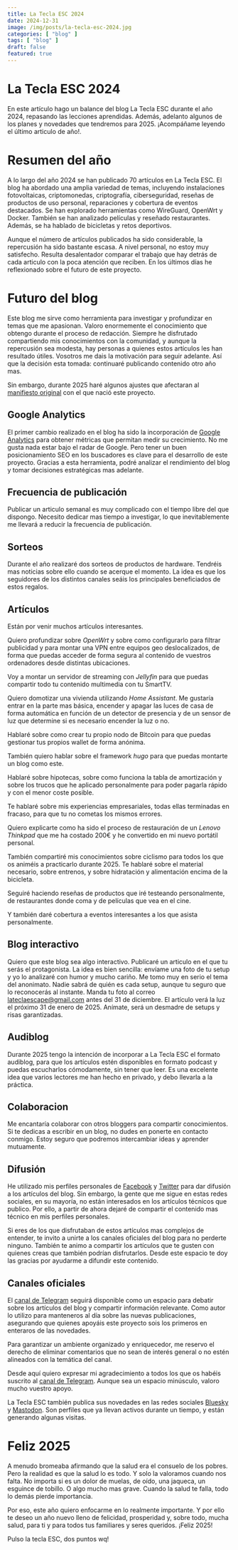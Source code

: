 ```yaml
---
title: La Tecla ESC 2024
date: 2024-12-31
image: /img/posts/la-tecla-esc-2024.jpg
categories: [ "blog" ]
tags: [ "blog" ]
draft: false
featured: true
---
```


# La Tecla ESC 2024

En este artículo hago un balance del blog La Tecla ESC durante el año 2024, repasando las lecciones aprendidas. Además, adelanto algunos de los planes y novedades que tendremos para 2025. ¡Acompáñame leyendo el último articulo de año!.

# Resumen del año

A lo largo del año 2024 se han publicado 70 artículos en La Tecla ESC. El blog ha abordado una amplia variedad de temas, incluyendo instalaciones fotovoltaicas, criptomonedas, criptografía, ciberseguridad, reseñas de productos de uso personal, reparaciones y cobertura de eventos destacados. Se han explorado herramientas como WireGuard, OpenWrt y Docker. También se han analizado películas y reseñado restaurantes. Además, se ha hablado de bicicletas y retos deportivos.

Aunque el número de artículos publicados ha sido considerable, la repercusión ha sido bastante escasa. A nivel personal, no estoy muy satisfecho. Resulta desalentador comparar el trabajo que hay detrás de cada articulo con la poca atención que reciben. En los últimos días he reflexionado sobre el futuro de este proyecto.

# Futuro del blog

Este blog me sirve como herramienta para investigar y profundizar en temas que me apasionan. Valoro enormemente el conocimiento que obtengo durante el proceso de redacción. Siempre he disfrutado compartiendo mis conocimientos con la comunidad, y aunque la repercusión sea modesta, hay personas a quienes estos artículos les han resultado útiles. Vosotros me dais la motivación para seguir adelante. Así que la decisión esta tomada: continuaré publicando contenido otro año mas.

Sin embargo, durante 2025 haré algunos ajustes que afectaran al [manifiesto original](/post/2024/la-tecla-esc-manifiesto) con el que nació este proyecto.

## Google Analytics

El primer cambio realizado en el blog ha sido la incorporación de [Google Analytics](https://developers.google.com/analytics) para obtener métricas que permitan medir su crecimiento. No me gusta nada estar bajo el radar de Google. Pero tener un buen posicionamiento SEO en los buscadores es clave para el desarrollo de este proyecto. Gracias a esta herramienta, podré analizar el rendimiento del blog y tomar decisiones estratégicas mas adelante.

## Frecuencia de publicación

Publicar un articulo semanal es muy complicado con el tiempo libre del que dispongo. Necesito dedicar mas tiempo a investigar, lo que inevitablemente me llevará a reducir la frecuencia de publicación.

## Sorteos

Durante el año realizaré dos sorteos de productos de hardware. Tendréis mas noticias sobre ello cuando se acerque el momento. La idea es que los seguidores de los distintos canales seáis los principales beneficiados de estos regalos.

## Artículos

Están por venir muchos artículos interesantes.

Quiero profundizar sobre *OpenWrt* y sobre como configurarlo para filtrar publicidad y para montar una VPN entre equipos geo deslocalizados, de forma que puedas acceder de forma segura al contenido de vuestros ordenadores desde distintas ubicaciones.

Voy a montar un servidor de streaming con *Jellyfin* para que puedas compartir todo tu contenido multimedia con tu SmartTV.

Quiero domotizar una vivienda utilizando *Home Assistant*. Me gustaría entrar en la parte mas básica, encender y apagar las luces de casa de forma automática en función de un detector de presencia y de un sensor de luz que determine si es necesario encender la luz o no.

Hablaré sobre como crear tu propio nodo de Bitcoin para que puedas gestionar tus propios wallet de forma anónima.

También quiero hablar sobre el framework *hugo* para que puedas montarte un blog como este.

Hablaré sobre hipotecas, sobre como funciona la tabla de amortización y sobre los trucos que he aplicado personalmente para poder pagarla rápido y con el menor coste posible.

Te hablaré sobre mis experiencias empresariales, todas ellas terminadas en fracaso, para que tu no cometas los mismos errores.

Quiero explicarte como ha sido el proceso de restauración de un *Lenovo Thinkpad* que me ha costado 200€ y he convertido en mi nuevo portátil personal.

También compartiré mis conocimientos sobre ciclismo para todos los que os animéis a practicarlo durante 2025. Te hablaré sobre el material necesario, sobre entrenos, y sobre hidratación y alimentación encima de la bicicleta.

Seguiré haciendo reseñas de productos que iré testeando personalmente, de restaurantes donde coma y de películas que vea en el cine.

Y también daré cobertura a eventos interesantes a los que asista personalmente.

## Blog interactivo

Quiero que este blog sea algo interactivo. Publicaré un articulo en el que tu serás el protagonista. La idea es bien sencilla: envíame una foto de tu setup y yo lo analizaré con humor y mucho cariño. Me tomo muy en serio el tema del anonimato. Nadie sabrá de quién es cada setup, aunque tu seguro que lo reconocerás al instante. Manda tu foto al correo lateclaescape@gmail.com antes del 31 de diciembre. El artículo verá la luz el próximo 31 de enero de 2025. Anímate, será un desmadre de setups y risas garantizadas.

## Audiblog

Durante 2025 tengo la intención de incorporar a La Tecla ESC el formato audiblog, para que los artículos estén disponibles en formato podcast y puedas escucharlos cómodamente, sin tener que leer. Es una excelente idea que varios lectores me han hecho en privado, y debo llevarla a la práctica.

## Colaboracion

Me encantaría colaborar con otros bloggers para compartir conocimientos. Si te dedicas a escribir en un blog, no dudes en ponerte en contacto conmigo. Estoy seguro que podremos intercambiar ideas y aprender mutuamente.

## Difusión

He utilizado mis perfiles personales de [Facebook](https://www.facebook.com/aicastell) y [Twitter](https://x.com/aicastell) para dar difusión a los artículos del blog. Sin embargo, la gente que me sigue en estas redes sociales, en su mayoría, no están interesados en los artículos técnicos que publico. Por ello, a partir de ahora dejaré de compartir el contenido mas técnico en mis perfiles personales.

Si eres de los que disfrutaban de estos artículos mas complejos de entender, te invito a unirte a los canales oficiales del blog para no perderte ninguno. También te animo a compartir los artículos que te gusten con quienes creas que también podrían disfrutarlos. Desde este espacio te doy las gracias por ayudarme a difundir este contenido.

## Canales oficiales

El [canal de Telegram](https://t.me/lateclaescape) seguirá disponible como un espacio para debatir sobre los artículos del blog y compartir información relevante. Como autor lo utilizo para manteneros al día sobre las nuevas publicaciones, asegurando que quienes apoyáis este proyecto sois los primeros en enteraros de las novedades.

Para garantizar un ambiente organizado y enriquecedor, me reservo el derecho de eliminar comentarios que no sean de interés general o no estén alineados con la temática del canal.

Desde aquí quiero expresar mi agradecimiento a todos los que os habéis suscrito al [canal de Telegram](https://t.me/lateclaescape). Aunque sea un espacio minúsculo, valoro mucho vuestro apoyo.

La Tecla ESC también publica sus novedades en las redes sociales [Bluesky](https://bsky.app/profile/lateclaescape.bsky.social) y [Mastodon](https://mastodon.social/@lateclaescape). Son perfiles que ya llevan activos durante un tiempo, y están generando algunas visitas.

# Feliz 2025

A menudo bromeaba afirmando que la salud era el consuelo de los pobres. Pero la realidad es que la salud lo es todo. Y solo la valoramos cuando nos falta. No importa si es un dolor de muelas, de oído, una jaqueca, un esguince de tobillo. O algo mucho mas grave. Cuando la salud te falla, todo lo demás pierde importancia.

Por eso, este año quiero enfocarme en lo realmente importante. Y por ello te deseo un año nuevo lleno de felicidad, prosperidad y, sobre todo, mucha salud, para ti y para todos tus familiares y seres queridos. ¡Feliz 2025!

Pulso la tecla ESC, dos puntos wq!

